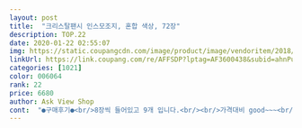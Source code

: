 ```yaml
---
layout: post 
title:  "크리스탈팬시 인스모조지, 혼합 색상, 72장" 
description: TOP.22 
date: 2020-01-22 02:55:07 
img: https://static.coupangcdn.com/image/product/image/vendoritem/2018/11/08/3939888927/6988b5bf-001e-42c9-839e-3ef0efb3ee89.jpg 
linkUrl: https://link.coupang.com/re/AFFSDP?lptag=AF3600438&subid=ahnPublicAsk&pageKey=131397319&itemId=386756891&vendorItemId=3939888927&traceid=V0-113-271dfd3672625293 
categories: [1021] 
color: 006064 
rank: 22 
price: 6680 
author: Ask View Shop 
cont:  "●구매후기●<br/>8장씩 들어있고 9개 입니다.<br/><br/>가격대비 good~~~<br/>가격대비는 너무 좋은데... <br/>역시 직접 잘라써야되는게 힘들었어요<br/>가위로 잘라서 써야하는 불편함이 있어요<br/>그건 조금 언제 써야될지 모르겠네요<br/>그래도 귀엽고 이쁩니다<br/>다이어리 쓸때 쓰려고 샀는데 다이어리 꾸미기에 좋아요!!!!<br/>다이어리 완전 풍성해져서 기분 업업!!!<br/>매번 쓸때마다 오려쓰는건 힘들것 같아서 미리 다 오렸는데<br/>붙일때 안떨어지고 잘 붙어서 짱좋음!!!<br/>손가락 빠지는줄 알았어요<br/>스티커가 매우 귀여워요<br/>위에 글을 쓸수 있어 유용하게 잘 사용할 것 같아요<br/>저는 다이어리 쓰는데 사용하려고 구매했어요<br/>중간중간 약간 간호사 막 이런 그림이 몇개 있는데<br/>진짜 너무 귀여워요ㅠㅠ 유용하게 쓸 수 있을 만한 디자인들만 모여있네요ㅠㅠ 열심히 써보겠습니다!!<br/>" 
---
```


